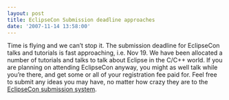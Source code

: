```yaml
---
layout: post
title: EclipseCon Submission deadline approaches
date: '2007-11-14 13:58:00'
---
```



Time is flying and we can’t stop it. The submission deadline for EclipseCon talks and tutorials is fast approaching, i.e. Nov 19. We have been allocated a number of tutorials and talks to talk about Eclipse in the C/C++ world. If you are planning on attending EclipseCon anyway, you might as well talk while you’re there, and get some or all of your registration fee paid for. Feel free to submit any ideas you may have, no matter how crazy they are to the [EclipseCon submission system](http://www.eclipsecon.org/2008/index.php?page=submissions).


